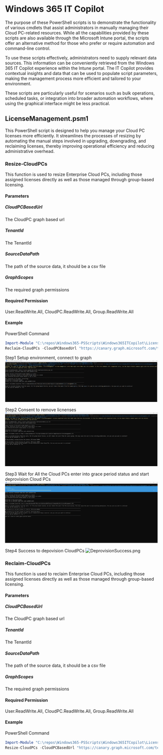 # Windows 365 IT Copilot
The purpose of these PowerShell scripts is to demonstrate the functionality of various cmdlets that assist administrators in manually managing their Cloud PC-related resources. While all the capabilities provided by these scripts are also available through the Microsoft Intune portal, the scripts offer an alternative method for those who prefer or require automation and command-line control.

To use these scripts effectively, administrators need to supply relevant data sources. This information can be conveniently retrieved from the Windows 365 IT Copilot experience within the Intune portal. The IT Copilot provides contextual insights and data that can be used to populate script parameters, making the management process more efficient and tailored to your environment.

These scripts are particularly useful for scenarios such as bulk operations, scheduled tasks, or integration into broader automation workflows, where using the graphical interface might be less practical.

## LicenseManagement.psm1
This PowerShell script is designed to help you manage your Cloud PC licenses more efficiently. It streamlines the processes of resizing by automating the manual steps involved in upgrading, downgrading, and reclaiming licenses, thereby improving operational efficiency and reducing administrative overhead.

### Resize-CloudPCs
This function is used to resize Enterprise Cloud PCs, including those assigned licenses directly as well as those managed through group-based licensing.

#### Parameters

##### CloudPCBasedUrl
The CloudPC graph based url

##### TenantId
The TenantId

##### SourceDataPath
The path of the source data, it should be a csv file

##### GraphScopes
The required graph permissions

#### Required Permission
User.ReadWrite.All, CloudPC.ReadWrite.All, Group.ReadWrite.All

#### Example

PowerShell Command
```powershell
Import-Module "C:\repos\Windows365-PSScripts\Windows365ITCopilot\LicenseManagement.psm1" -Force
Reclaim-CloudPCs -CloudPCBasedUrl "https://canary.graph.microsoft.com/testprodbeta_cpc_int" -TenantId "633fc03f-56d0-459c-a1b5-ab5083fc35d4" -SourceDataPath "C:\repos\Windows365-PSScripts\Windows365ITCopilot\SampleDataForLicenseManagement.CSV" -GraphScopes "CloudPC.ReadWrite.All", "Group.ReadWrite.All", "User.ReadWrite.All"
```

Step1
Setup environment, connect to graph
![ReclaimConnectionToGraph](./Image/ReclaimConnectionToGraph.png)

Step2
Consent to remove licnenses
![ConsentToRemoveLicense](./Image/ConsentToRemoveLicense.png)

Step3
Wait for All the Cloud PCs enter into grace period status and start deprovision Cloud PCs
![WaitToGracePeriodStatus](./Image/WaitToGracePeriodStatus.png)

Step4
Success to depovision CloudPCs
![DeprovisionSuccess.png](./Image/DeprovisionSuccess.png.png)

### Reclaim-CloudPCs
This function is used to reclaim Enterprise Cloud PCs, including those assigned licenses directly as well as those managed through group-based licensing.

#### Parameters

##### CloudPCBasedUrl
The CloudPC graph based url

##### TenantId
The TenantId

##### SourceDataPath
The path of the source data, it should be a csv file

##### GraphScopes
The required graph permissions

#### Required Permission
User.ReadWrite.All, CloudPC.ReadWrite.All, Group.ReadWrite.All

#### Example
PowerShell Command
```powershell
Import-Module "C:\repos\Windows365-PSScripts\Windows365ITCopilot\LicenseManagement.psm1" -Force
Resize-CloudPCs -CloudPCBasedUrl "https://canary.graph.microsoft.com/testprodbeta_cpc_int" -TenantId "633fc03f-56d0-459c-a1b5-ab5083fc35d4" -SourceDataPath "C:\repos\Windows365-PSScripts\Windows365ITCopilot\SampleDataForLicenseManagement.CSV" -GraphScopes "CloudPC.ReadWrite.All", "Group.ReadWrite.All", "User.ReadWrite.All"
```